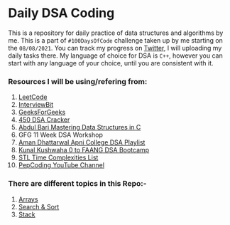 # Daily DSA Coding
This is a repository for daily practice of data structures and algorithms by me. This is a part of `#100DaysOfCode` challenge taken up by me starting on the `08/08/2021`. You can track my progress on [Twitter](https://twitter.com/sethidaksh02/), I will uploading my daily tasks there. My language of choice for DSA is <code>C++</code>, however you can start with any language of your choice, until you are consistent with it.

### Resources I will be using/refering from:
1. [LeetCode](https://leetcode.com/)
2. [InterviewBit](https://www.interviewbit.com/)
3. [GeeksForGeeks](https://www.geeksforgeeks.org/)
4. [450 DSA Cracker](https://450dsa.com/)
5. [Abdul Bari Mastering Data Structures in C](https://www.udemy.com/course/datastructurescncpp/)
6. GFG 11 Week DSA Workshop
7. [Aman Dhattarwal Apni College DSA Playlist](https://www.youtube.com/playlist?list=PLfqMhTWNBTe0b2nM6JHVCnAkhQRGiZMSJ)
8. [Kunal Kushwaha 0 to FAANG DSA Bootcamp](https://www.youtube.com/playlist?list=PL9gnSGHSqcnr_DxHsP7AW9ftq0AtAyYqJ)
9. [STL Time Complexities List](https://alyssaq.github.io/stl-complexities/)
10. [PepCoding YouTube Channel](https://www.youtube.com/channel/UC7rNzgC2fEBVpb-q_acpsmw)


### There are different topics in this Repo:-
1. [Arrays](/Arrays/)
2. [Search & Sort](/Search%20%26%20Sort/)
3. [Stack](/Stack/)
